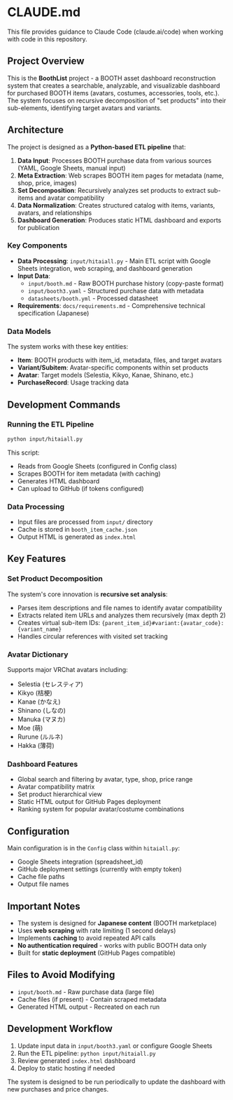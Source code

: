 # CLAUDE.md

This file provides guidance to Claude Code (claude.ai/code) when working with code in this repository.

## Project Overview

This is the **BoothList** project - a BOOTH asset dashboard reconstruction system that creates a searchable, analyzable, and visualizable dashboard for purchased BOOTH items (avatars, costumes, accessories, tools, etc.). The system focuses on recursive decomposition of "set products" into their sub-elements, identifying target avatars and variants.

## Architecture

The project is designed as a **Python-based ETL pipeline** that:
1. **Data Input**: Processes BOOTH purchase data from various sources (YAML, Google Sheets, manual input)
2. **Meta Extraction**: Web scrapes BOOTH item pages for metadata (name, shop, price, images)
3. **Set Decomposition**: Recursively analyzes set products to extract sub-items and avatar compatibility
4. **Data Normalization**: Creates structured catalog with items, variants, avatars, and relationships
5. **Dashboard Generation**: Produces static HTML dashboard and exports for publication

### Key Components

- **Data Processing**: `input/hitaiall.py` - Main ETL script with Google Sheets integration, web scraping, and dashboard generation
- **Input Data**: 
  - `input/booth.md` - Raw BOOTH purchase history (copy-paste format)
  - `input/booth3.yaml` - Structured purchase data with metadata
  - `datasheets/booth.yml` - Processed datasheet
- **Requirements**: `docs/requirements.md` - Comprehensive technical specification (Japanese)

### Data Models

The system works with these key entities:
- **Item**: BOOTH products with item_id, metadata, files, and target avatars
- **Variant/Subitem**: Avatar-specific components within set products
- **Avatar**: Target models (Selestia, Kikyo, Kanae, Shinano, etc.)
- **PurchaseRecord**: Usage tracking data

## Development Commands

### Running the ETL Pipeline
```bash
python input/hitaiall.py
```

This script:
- Reads from Google Sheets (configured in Config class)
- Scrapes BOOTH for item metadata (with caching)
- Generates HTML dashboard
- Can upload to GitHub (if tokens configured)

### Data Processing
- Input files are processed from `input/` directory
- Cache is stored in `booth_item_cache.json`
- Output HTML is generated as `index.html`

## Key Features

### Set Product Decomposition
The system's core innovation is **recursive set analysis**:
- Parses item descriptions and file names to identify avatar compatibility
- Extracts related item URLs and analyzes them recursively (max depth 2)
- Creates virtual sub-item IDs: `{parent_item_id}#variant:{avatar_code}:{variant_name}`
- Handles circular references with visited set tracking

### Avatar Dictionary
Supports major VRChat avatars including:
- Selestia (セレスティア)
- Kikyo (桔梗) 
- Kanae (かなえ)
- Shinano (しなの)
- Manuka (マヌカ)
- Moe (萌)
- Rurune (ルルネ)
- Hakka (薄荷)

### Dashboard Features
- Global search and filtering by avatar, type, shop, price range
- Avatar compatibility matrix
- Set product hierarchical view
- Static HTML output for GitHub Pages deployment
- Ranking system for popular avatar/costume combinations

## Configuration

Main configuration is in the `Config` class within `hitaiall.py`:
- Google Sheets integration (spreadsheet_id)
- GitHub deployment settings (currently with empty token)
- Cache file paths
- Output file names

## Important Notes

- The system is designed for **Japanese content** (BOOTH marketplace)
- Uses **web scraping** with rate limiting (1 second delays)
- Implements **caching** to avoid repeated API calls
- **No authentication required** - works with public BOOTH data only
- Built for **static deployment** (GitHub Pages compatible)

## Files to Avoid Modifying

- `input/booth.md` - Raw purchase data (large file)
- Cache files (if present) - Contain scraped metadata
- Generated HTML output - Recreated on each run

## Development Workflow

1. Update input data in `input/booth3.yaml` or configure Google Sheets
2. Run the ETL pipeline: `python input/hitaiall.py`
3. Review generated `index.html` dashboard
4. Deploy to static hosting if needed

The system is designed to be run periodically to update the dashboard with new purchases and price changes.